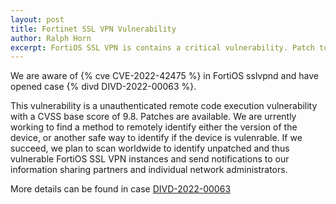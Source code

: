 ```yaml
---
layout: post
title: Fortinet SSL VPN Vulnerability
author: Ralph Horn
excerpt: FortiOS SSL VPN is contains a critical vulnerability. Patch to the latest version.
---
```


We are aware of {% cve CVE-2022-42475 %} in FortiOS sslvpnd and have opened case {% divd DIVD-2022-00063 %}.

This vulnerability is a unauthenticated remote code execution vulnerability with a CVSS base score of 9.8. Patches are available.
We are urrently working to find a method to remotely identify either the version of the device, or another safe way to identify if the device is vulenrable. If we succeed, we plan to scan worldwide to identify unpatched and thus vulnerable FortiOS SSL VPN instances and send notifications to our information sharing partners and individual network administrators.

More details can be found in case [DIVD-2022-00063](/DIVD-2021-00063)